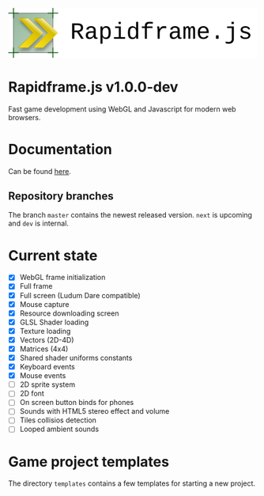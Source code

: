 ![extra](extra/logo.png)

# Rapidframe.js v1.0.0-dev

Fast game development using WebGL and Javascript for modern web browsers.

# Documentation

Can be found [here](http://martus.se/rapidframe/doc/).

## Repository branches
The branch `master` contains the newest released version. `next` is upcoming and
`dev` is internal.

# Current state
 * [X] WebGL frame initialization
 * [X] Full frame
 * [X] Full screen (Ludum Dare compatible)
 * [X] Mouse capture
 * [X] Resource downloading screen
 * [X] GLSL Shader loading
 * [X] Texture loading
 * [X] Vectors (2D-4D)
 * [X] Matrices (4x4)
 * [X] Shared shader uniforms constants
 * [X] Keyboard events
 * [X] Mouse events
 * [ ] 2D sprite system
 * [ ] 2D font
 * [ ] On screen button binds for phones
 * [ ] Sounds with HTML5 stereo effect and volume
 * [ ] Tiles collisios detection
 * [ ] Looped ambient sounds

# Game project templates
The directory ```templates``` contains a few templates for starting a new project.

